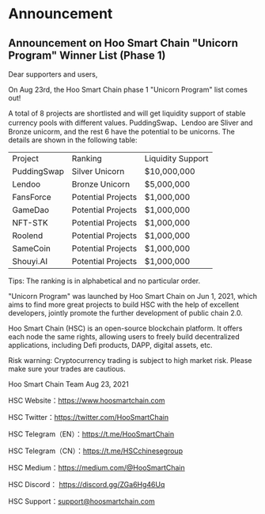 # Announcement
## Announcement on Hoo Smart Chain "Unicorn Program" Winner List (Phase 1)
Dear supporters and users,

On Aug 23rd, the Hoo Smart Chain phase 1 "Unicorn Program" list comes out! 

A total of 8 projects are shortlisted and will get liquidity support of stable currency pools with different values. PuddingSwap、Lendoo are Sliver and Bronze unicorm, and the rest 6 have the potential to be unicorns. The details are shown in the following table:


| | | |
|--|--|--|
|Project  |	Ranking	|Liquidity Support|
|PuddingSwap  |	Silver Unicorn|	$10,000,000|
|Lendoo   |	Bronze Unicorn|	$5,000,000|
|FansForce	|Potential Projects|	$1,000,000|
|GameDao	|Potential Projects|	$1,000,000|
|NFT-STK	|Potential Projects|	$1,000,000|
|Roolend	|Potential Projects|	$1,000,000|
|SameCoin	|Potential Projects|	$1,000,000|
|Shouyi.AI	|Potential Projects|	$1,000,000|


Tips: The ranking is in alphabetical and no particular order.

"Unicorn Program" was launched by Hoo Smart Chain on Jun 1, 2021, which aims to find more great projects to build HSC with the help of excellent developers,  jointly promote the further development of public chain 2.0.

Hoo Smart Chain (HSC) is an open-source blockchain platform. It offers each node the same rights, allowing users to freely build decentralized applications, including Defi products, DAPP, digital assets, etc.

Risk warning: Cryptocurrency trading is subject to high market risk. Please make sure your trades are cautious. 

Hoo Smart Chain Team
Aug 23, 2021
 
HSC Website：https://www.hoosmartchain.com

HSC Twitter：https://twitter.com/HooSmartChain

HSC Telegram（EN）：https://t.me/HooSmartChain

HSC Telegram（CN）：https://t.me/HSCchinesegroup

HSC Medium：https://medium.com/@HooSmartChain

HSC Discord： https://discord.gg/ZGa6Hg46Uq

HSC Support：support@hoosmartchain.com